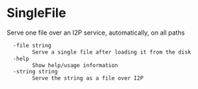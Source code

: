 # SingleFile

Serve one file over an I2P service, automatically, on all paths

```sh
  -file string
        Serve a single file after loading it from the disk
  -help
        Show help/usage information
  -string string
        Serve the string as a file over I2P
```
